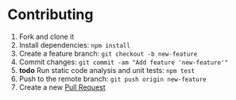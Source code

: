 # Contributing

1. Fork and clone it
1. Install dependencies: `npm install`
1. Create a feature branch: `git checkout -b new-feature`
1. Commit changes: `git commit -am "Add feature 'new-feature'"`
1. **todo** Run static code analysis and unit tests: `npm test`
1. Push to the remote branch: `git push origin new-feature`
1. Create a new [Pull Request](https://github.com/timmurphy/npm-nuget/pull/new/master)
